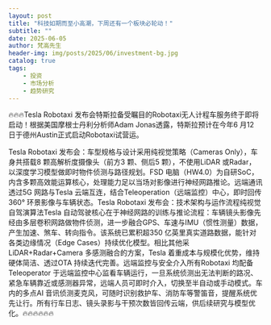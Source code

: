 ```yaml
---
layout: post
title: "科技如期而至小高潮，下周还有一个板块必轮动！"
subtitle: ""
date: 2025-06-05
author: 梵高先生
header-img: img/posts/2025/06/investment-bg.jpg
catalog: true
tags:
    - 投资
    - 市场分析
    - 趋势研究
---
```


🔥🔥🔥Tesla Robotaxi 发布会特斯拉备受瞩目的Robotaxi无人计程车服务终于即将启动！根据美国摩根士丹利分析师Adam Jonas透露，特斯拉预计在今年6 月12 日于德州Austin正式启动Robotaxi试营运。

Tesla Robotaxi 发布会：车型规格与设计采用纯视觉策略（Cameras Only），车身共搭载8 颗高解析度摄像头（前方3 颗、侧后5 颗），不使用LiDAR 或Radar，以深度学习模型做即时物件侦测与路径规划。FSD 电脑（HW4.0）为自研SoC，内含多颗高效能运算核心，处理能力足以当场对影像进行神经网路推论。远端通讯透过5G 网路与Tesla 云端互连，结合Teleoperation（远端监控）中心，即时回传360° 环景影像与车辆状态。Tesla Robotaxi 发布会：技术架构与运作流程纯视觉自驾演算法Tesla 自动驾驶核心在于神经网路的训练与推论流程：车辆镜头影像先经由多层卷积网路做物件侦测，进一步融合GPS、车速与IMU（惯性测量）数据，产生加速、煞车、转向指令。该系统已累积超350 亿英里真实道路数据，能针对各类边缘情况（Edge Cases）持续优化模型。相比其他采LiDAR+Radar+Camera 多感测融合的方案，Tesla 着重成本与规模化优势，维持硬体简洁、透过OTA 持续迭代完善。远端监控与安全介入所有Robotaxi 均配备Teleoperator 于远端监控中心监看车辆运行，一旦系统侦测出无法判断的路况、紧急车辆靠近或感测器异常，远端人员可即时介入，切换至半自动或手动模式。车内的多点AI 音讯侦测麦克风，可随时识别救护车、消防车等警笛音，提醒系统优先让行。所有行车日志、镜头录影与干预次数皆回传云端，供后续研究与模型优化。🔥🔥🔥🔥🔥🔥